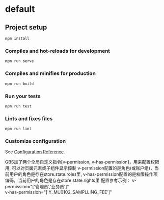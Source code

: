 # default

## Project setup
```
npm install
```

### Compiles and hot-reloads for development
```
npm run serve
```

### Compiles and minifies for production
```
npm run build
```

### Run your tests
```
npm run test
```

### Lints and fixes files
```
npm run lint
```

### Customize configuration
See [Configuration Reference](https://cli.vuejs.org/config/).

GBS加了两个全局自定义指令[v-permission, v-has-permission]，用来配置权限用, 可以对页面元素或子组件显示控制
v-permission配置的是角色(或账户组)，当前用户的角色是存在store.state.roles里,
v-has-permission配置的是权限操作项编码，当前用户的角色是存在store.state.rights里 
配置参考示例：
v-permission="['管理员','业务员']"    
v-has-permission="['Y_MU0102_SAMPLLING_FEE']"
